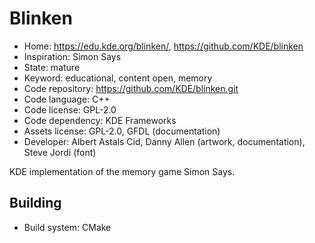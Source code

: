 # Blinken

- Home: https://edu.kde.org/blinken/, https://github.com/KDE/blinken
- Inspiration: Simon Says
- State: mature
- Keyword: educational, content open, memory
- Code repository: https://github.com/KDE/blinken.git
- Code language: C++
- Code license: GPL-2.0
- Code dependency: KDE Frameworks
- Assets license: GPL-2.0, GFDL (documentation)
- Developer: Albert Astals Cid, Danny Allen (artwork, documentation), Steve Jordi (font)

KDE implementation of the memory game Simon Says.

## Building

- Build system: CMake
